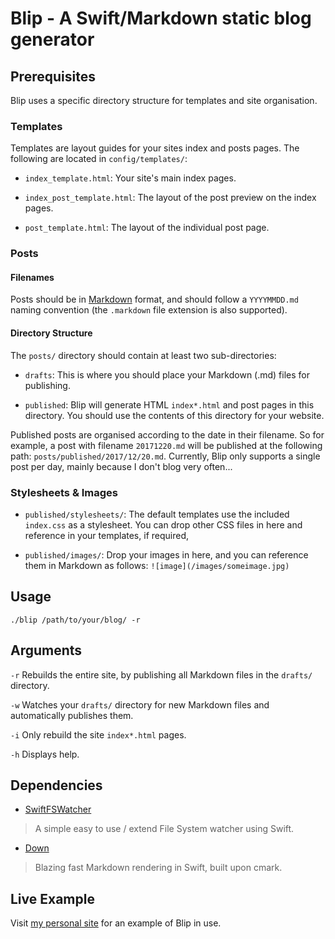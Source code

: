# Blip - A Swift/Markdown static blog generator

## Prerequisites

Blip uses a specific directory structure for templates and site organisation.

### Templates

Templates are layout guides for your sites index and posts pages. The following are located in `config/templates/`:

* `index_template.html`: Your site's main index pages.

* `index_post_template.html`: The layout of the post preview on the index pages.

* `post_template.html`: The layout of the individual post page.

### Posts

#### Filenames

Posts should be in [Markdown](https://daringfireball.net/projects/markdown/) format, and should follow a `YYYYMMDD.md` naming convention (the `.markdown` file extension is also supported).

#### Directory Structure

The `posts/` directory should contain at least two sub-directories:

* `drafts`: This is where you should place your Markdown (.md) files for publishing.

* `published`: Blip will generate HTML `index*.html` and post pages in this directory. You should use the contents of this directory for your website.

Published posts are organised according to the date in their filename. So for example, a post with filename `20171220.md` will be published at the following path: `posts/published/2017/12/20.md`. Currently, Blip only supports a single post per day, mainly because I don't blog very often...

### Stylesheets & Images

* `published/stylesheets/`: The default templates use the included `index.css` as a stylesheet. You can drop other CSS files in here and reference in your templates, if required,

* `published/images/`: Drop your images in here, and you can reference them in Markdown as follows: `![image](/images/someimage.jpg)`

## Usage

    ./blip /path/to/your/blog/ -r

## Arguments

`-r` Rebuilds the entire site, by publishing all Markdown files in the `drafts/` directory.

`-w` Watches your `drafts/` directory for new Markdown files and automatically publishes them.

`-i` Only rebuild the site `index*.html` pages.

`-h` Displays help.

## Dependencies

* [SwiftFSWatcher](https://github.com/gurinderhans/SwiftFSWatcher)

> A simple easy to use / extend File System watcher using Swift.


* [Down](https://github.com/iwasrobbed/Down)

> Blazing fast Markdown rendering in Swift, built upon cmark.

## Live Example

Visit [my personal site](https://www.vinnycoyne.com) for an example of Blip in use.